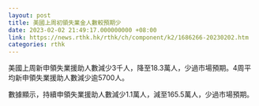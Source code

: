 ```yaml
---
layout: post
title: 美國上周初領失業金人數較預期少
date: 2023-02-02 21:49:17.000000000 +08:00
link: https://news.rthk.hk/rthk/ch/component/k2/1686266-20230202.htm
categories: rthk
---
```


美國上周新申領失業援助人數減少3千人，降至18.3萬人，少過市場預期。4周平均新申領失業援助人數減少逾5700人。

數據顯示，持續申領失業援助人數減少1.1萬人，減至165.5萬人，少過市場預期。
